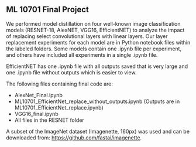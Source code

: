 ## ML 10701 Final Project

We performed model distillation on four well-known image classification models (RESNET-18, AlexNET, VGG16, EfficientNET) to analyze the impact of replacing select convolutional layers with linear layers. Our layer replacement experiments for each model are in Python notebook files within the labeled folders. Some models contain one .ipynb file per experiment, and others have included all experiments in a single .ipynb file.

EfficientNET has one .ipynb file with all outputs saved that is very large and one .ipynb file without outputs which is easier to view.

The following files containing final code are:
 - AlexNet_Final.ipynb
 - ML10701_EfficientNet_replace_without_outputs.ipynb (Outputs are in ML10701_EfficientNet_replace.ipynb)
 - VGG16_final.ipynb
 - All files in the RESNET folder

A subset of the ImageNet dataset (Imagenette, 160px) was used and can be downloaded from: https://github.com/fastai/imagenette.
